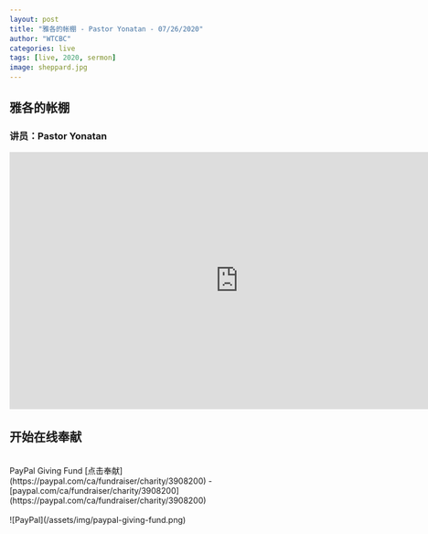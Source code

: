 ```yaml
---
layout: post
title: "雅各的帐棚 - Pastor Yonatan - 07/26/2020"
author: "WTCBC"
categories: live
tags: [live, 2020, sermon]
image: sheppard.jpg
---
```


## 雅各的帐棚

### 讲员：Pastor Yonatan

<iframe src="https://www.facebook.com/plugins/video.php?href=https%3A%2F%2Fwww.facebook.com%2Fwestcbc%2Fvideos%2F224401658779036%2F&width=1280" width="800" height="450" style="border:none;overflow:hidden" scrolling="no" frameborder="0" allowTransparency="true" allowFullScreen="true"></iframe>

## 开始在线奉献
<br/>
PayPal Giving Fund [点击奉献](https://paypal.com/ca/fundraiser/charity/3908200) - [paypal.com/ca/fundraiser/charity/3908200](https://paypal.com/ca/fundraiser/charity/3908200)
<br/>
<br/>
![PayPal](/assets/img/paypal-giving-fund.png)
